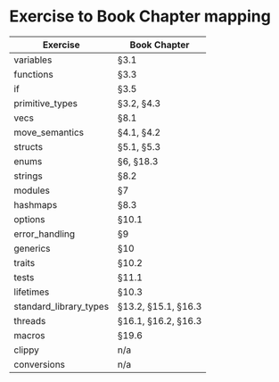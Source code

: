 # Exercise to Book Chapter mapping

| Exercise               | Book Chapter        |
| ---------------------- | ------------------- |
| variables              | §3.1                |*
| functions              | §3.3                |*
| if                     | §3.5                |*
| primitive_types        | §3.2, §4.3          |*
| vecs                   | §8.1                |
| move_semantics         | §4.1, §4.2          |*
| structs                | §5.1, §5.3          |*
| enums                  | §6, §18.3           |
| strings                | §8.2                |
| modules                | §7                  |
| hashmaps               | §8.3                |
| options                | §10.1               |
| error_handling         | §9                  |
| generics               | §10                 |
| traits                 | §10.2               |
| tests                  | §11.1               |
| lifetimes              | §10.3               |
| standard_library_types | §13.2, §15.1, §16.3 |
| threads                | §16.1, §16.2, §16.3 |
| macros                 | §19.6               |
| clippy                 | n/a                 |
| conversions            | n/a                 |
